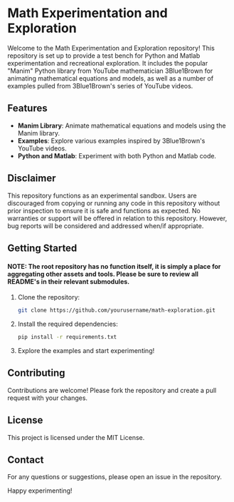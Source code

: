# Math Experimentation and Exploration

Welcome to the Math Experimentation and Exploration repository! This repository is set up to provide a test bench for Python and Matlab experimentation and recreational exploration. It includes the popular "Manim" Python library from YouTube mathematician 3Blue1Brown for animating mathematical equations and models, as well as a number of examples pulled from 3Blue1Brown's series of YouTube videos.

## Features

- **Manim Library**: Animate mathematical equations and models using the Manim library.
- **Examples**: Explore various examples inspired by 3Blue1Brown's YouTube videos.
- **Python and Matlab**: Experiment with both Python and Matlab code.

## Disclaimer

This repository functions as an experimental sandbox. Users are discouraged from copying or running any code in this repository without prior inspection to ensure it is safe and functions as expected. No warranties or support will be offered in relation to this repository. However, bug reports will be considered and addressed when/if appropriate.

## Getting Started

#### **NOTE**: The root repository has no function itself, it is simply a place for aggregating other assets and tools. Please be sure to review all README's in their relevant submodules.

1. Clone the repository:
    ```bash
    git clone https://github.com/yourusername/math-exploration.git
    ```
2. Install the required dependencies:
    ```bash
    pip install -r requirements.txt
    ```
3. Explore the examples and start experimenting!

## Contributing

Contributions are welcome! Please fork the repository and create a pull request with your changes.

## License

This project is licensed under the MIT License.

## Contact

For any questions or suggestions, please open an issue in the repository.

Happy experimenting!
